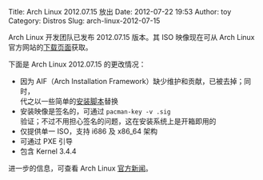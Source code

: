 Title: Arch Linux 2012.07.15 放出
Date: 2012-07-22 19:53
Author: toy
Category: Distros
Slug: arch-linux-2012-07-15

Arch Linux 开发团队已发布 2012.07.15 版本。其 ISO 映像现在可从 Arch
Linux  
官方网站的[下载页面][d]获取。

下面是 Arch Linux 2012.07.15 的更改情况：

* 因为 AIF（Arch Installation
Framework）缺少维护和贡献，已被去掉；同时，  
代之以一些简单的[安装脚本][i]替换  
* 安装映像是签名的，可通过 `pacman-key -v .sig`  
验证；不过不用担心签名的问题，这在安装系统上是开箱即用的  
* 仅提供单一 ISO，支持 i686 及 x86\_64 架构  
* 可通过 PXE 引导  
* 包含 Kernel 3.4.4

进一步的信息，可查看 Arch Linux [官方新闻][n]。

[d]: https://www.archlinux.org/download/  
[i]: https://wiki.archlinux.org/index.php/Arch\_Install\_Scripts  
[n]: http://www.archlinux.org/news/install-media-20120715-released/
